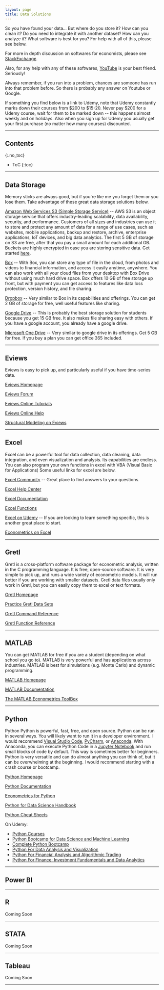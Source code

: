 ```yaml
---
layout: page
title: Data Solutions
---
```


So you have found your data... But where do you store it? How can you clean it? Do you need to integrate it with another dataset? How can you analyze it? What software is best for you? For help with all of this, please see below.

For more in depth discussion on softwares for economists, please see [StackExchange](https://economics.stackexchange.com/questions/5853/most-common-programs-used-by-economists).

Also, for any help with any of these softwares, [YouTube](https://www.youtube.com) is your best friend. Seriously!

Always remember, if you run into a problem, chances are someone has run into that problem before. So there is probably any answer on Youtube or Google.

If something you find below is a link to Udemy, note that Udemy constantly marks down their courses from $200 to $15-20. Never pay $200 for a Udemy course, wait for them to be marked down -- this happens almost weekly and on holidays. Also when you sign up for Udemy you usually get your first purchase (no matter how many courses) discounted.

---

## Contents

{:.no_toc}

* ToC
{:toc}

---

## Data Storage

Memory sticks are always good, but if you're like me you forget them or you lose them. Take advantage of these great data storage solutions below.

[Amazon Web Services S3 (Simple Storage Service)](https://aws.amazon.com/s3/) -- AWS S3 is an object storage service that offers industry-leading scalability, data availability, security, and performance. Customers of all sizes and industries can use it to store and protect any amount of data for a range of use cases, such as websites, mobile applications, backup and restore, archive, enterprise applications, IoT devices, and big data analytics. The first 5 GB of storage on S3 are free, after that you pay a small amount for each additional GB. Buckets are highly encrypted in case you are storing sensitive data. Get started [here](https://aws.amazon.com/s3/getting-started/?nc=sn&loc=5).

[Box](https://www.box.com/home) -- With Box, you can store any type of file in the cloud, from photos and videos to financial information, and access it easily anytime, anywhere. You can also work with all your cloud files from your desktop with Box Drive without using much hard drive space. Box offers 10 GB of free storage up front, but with payment you can get access to features like data loss protection, version history, and file sharing.

[Dropbox](https://www.dropbox.com/?landing=dbv2) -- Very similar to Box in its capabilities and offerings. You can get 2 GB of storage for free, well useful features like sharing.

[Google Drive](https://www.google.ca/drive/) -- This is probably the best storage solution for students because you get 15 GB free. It also makes file sharing easy with others. If you have a google account, you already have a google drive.

[Microsoft One Drive](https://onedrive.live.com/about/en-ca/) -- Very similar to google drive in its offerings. Get 5 GB for free. If you buy a plan you can get office 365 included.

---

## Eviews

Eviews is easy to pick up, and particularly useful if you have time-series data.

[Eviews Homepage](https://www.eviews.com/home.html)

[Eviews Forum](http://forums.eviews.com)

[Eviews Online Tutorials](https://www.eviews.com/Learning/index.html)

[Eviews Online Help](https://www.eviews.com/help/helpintro.html)

[Structural Modeling on Eviews](https://www.eviews.com/StructModel/structmodel.html)

---

## Excel

Excel can be a powerful tool for data collection, data cleaning, data integration, and even visualization and analysis. Its capabilities are endless. You can also program your own functions in excel with VBA (Visual Basic for Applications) Some useful links for excel are below.

[Excel Community](https://techcommunity.microsoft.com/t5/excel/ct-p/Excel_Cat) -- Great place to find answers to your questions.

[Excel Help Center](https://support.office.com/en-us/excel)

[Excel Documentation](https://bettersolutions.com/index.htm)

[Excel Functions](https://support.office.com/en-us/article/excel-functions-alphabetical-b3944572-255d-4efb-bb96-c6d90033e188)

[Excel on Udemy](https://www.udemy.com/courses/search/?src=ukw&q=excel&p=1&sort=highest-rated) -- If you are looking to learn something specific, this is another great place to start.

[Econometrics on Excel](https://www.academia.edu/31451502/Using_Excel_for_principle_of_Econometrics)

---

## Gretl

Gretl is a cross-platform software package for econometric analysis, written in the C programming language. It is free, open-source software. It is very simple to pick up, and runs a wide variety of econometric models. It will run better if you are working with smaller datasets. Gretl data files usually only work in Gretl, but you can easily copy them to excel or text formats.

[Gretl Homepage](http://gretl.sourceforge.net)

[Practice Gretl Data Sets](http://gretl.sourceforge.net/gretl_data.html)

[Gretl Command Reference](http://gretl.sourceforge.net/gretl-help/cmdref.html)

[Gretl Function Reference](http://gretl.sourceforge.net/gretl-help/funcref.html)

---

## MATLAB

You can get MATLAB for free if you are a student (depending on what school you go to). MATLAB is very powerful and has applications across industries. MATLAB is best for simulations (e.g. Monte Carlo) and dynamic programming.

[MATLAB Homepage](https://www.mathworks.com/products/matlab.html)

[MATLAB Documentation](https://www.mathworks.com/help/matlab/)

[The MATLAB Econometrics ToolBox](https://www.mathworks.com/products/econometrics.html)

---

## Python

Python Python is powerful, fast, free, and open source. Python can be run in several ways. You will likely want to run it in a developer environment. I would recommend [Visual Studio Code](https://code.visualstudio.com), [PyCharm](https://www.jetbrains.com/pycharm/), or [Anaconda](https://www.anaconda.com/distribution/). With Anaconda, you can execute Python Code in a [Jupyter Notebook](https://jupyter.org) and run small blocks of code by default. This way is sometimes better for beginners. Python is very versatile and can do almost anything you can think of, but it can be overwhelming at the beginning. I would recommend starting with a crash course or bootcamp.

[Python Homepage](https://www.python.org)

[Python Documentation](https://www.python.org/doc/)

[Econometrics for Python](https://pyecon.org/down/pyecon.pdf)

[Python for Data Science Handbook](https://jakevdp.github.io/PythonDataScienceHandbook/)

[Python Cheat Sheets](https://ehmatthes.github.io/pcc/cheatsheets/README.html)

On Udemy:

* [Python Courses](https://www.udemy.com/topic/python/)
* [Python Bootcamp for Data Science and Machine Learning](https://www.udemy.com/course/python-for-data-science-and-machine-learning-bootcamp/)
* [Complete Python Bootcamp](https://www.udemy.com/course/complete-python-bootcamp/)
* [Python For Data Analysis and Visualization](https://www.udemy.com/course/learning-python-for-data-analysis-and-visualization/)
* [Python For Financial Analysis and Algorithmic Trading](https://www.udemy.com/course/python-for-finance-and-trading-algorithms/)
* [Python For Finance: Investment Fundamentals and Data Analytics](https://www.udemy.com/course/python-for-finance-and-trading-algorithms/)

---

## Power BI


---

## R

Coming Soon

---

## STATA

Coming Soon

---

## Tableau

Coming Soon

---
